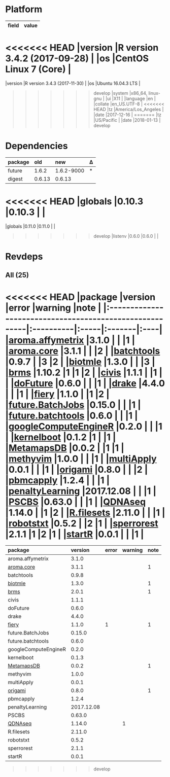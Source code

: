 # Platform

|field    |value                        |
|:--------|:----------------------------|
<<<<<<< HEAD
|version  |R version 3.4.2 (2017-09-28) |
|os       |CentOS Linux 7 (Core)        |
=======
|version  |R version 3.4.3 (2017-11-30) |
|os       |Ubuntu 16.04.3 LTS           |
>>>>>>> develop
|system   |x86_64, linux-gnu            |
|ui       |X11                          |
|language |en                           |
|collate  |en_US.UTF-8                  |
<<<<<<< HEAD
|tz       |America/Los_Angeles          |
|date     |2017-12-16                   |
=======
|tz       |US/Pacific                   |
|date     |2018-01-13                   |
>>>>>>> develop

# Dependencies

|package |old    |new        |Δ  |
|:-------|:------|:----------|:--|
|future  |1.6.2  |1.6.2-9000 |*  |
|digest  |0.6.13 |0.6.13     |   |
<<<<<<< HEAD
|globals |0.10.3 |0.10.3     |   |
=======
|globals |0.11.0 |0.11.0     |   |
>>>>>>> develop
|listenv |0.6.0  |0.6.0      |   |

# Revdeps

## All (25)

<<<<<<< HEAD
|package                                                  |version    |error |warning |note |
|:--------------------------------------------------------|:----------|:-----|:-------|:----|
|[aroma.affymetrix](problems.md#aromaaffymetrix)          |3.1.0      |      |        |1    |
|[aroma.core](problems.md#aromacore)                      |3.1.1      |      |        |2    |
|[batchtools](problems.md#batchtools)                     |0.9.7      |      |3       |2    |
|[biotmle](problems.md#biotmle)                           |1.3.0      |      |        |3    |
|[brms](problems.md#brms)                                 |1.10.2     |1     |1       |2    |
|[civis](problems.md#civis)                               |1.1.1      |      |1       |     |
|[doFuture](problems.md#dofuture)                         |0.6.0      |      |        |1    |
|[drake](problems.md#drake)                               |4.4.0      |      |        |1    |
|[fiery](problems.md#fiery)                               |1.1.0      |      |1       |2    |
|[future.BatchJobs](problems.md#futurebatchjobs)          |0.15.0     |      |        |1    |
|[future.batchtools](problems.md#futurebatchtools)        |0.6.0      |      |        |1    |
|[googleComputeEngineR](problems.md#googlecomputeenginer) |0.2.0      |      |        |1    |
|[kernelboot](problems.md#kernelboot)                     |0.1.2      |1     |        |1    |
|[MetamapsDB](problems.md#metamapsdb)                     |0.0.2      |      |1       |1    |
|[methyvim](problems.md#methyvim)                         |1.0.0      |      |        |1    |
|[multiApply](problems.md#multiapply)                     |0.0.1      |      |        |1    |
|[origami](problems.md#origami)                           |0.8.0      |      |        |2    |
|[pbmcapply](problems.md#pbmcapply)                       |1.2.4      |      |        |1    |
|[penaltyLearning](problems.md#penaltylearning)           |2017.12.08 |      |        |1    |
|[PSCBS](problems.md#pscbs)                               |0.63.0     |      |        |1    |
|[QDNAseq](problems.md#qdnaseq)                           |1.14.0     |      |1       |2    |
|[R.filesets](problems.md#rfilesets)                      |2.11.0     |      |        |1    |
|[robotstxt](problems.md#robotstxt)                       |0.5.2      |      |2       |1    |
|[sperrorest](problems.md#sperrorest)                     |2.1.1      |1     |2       |1    |
|[startR](problems.md#startr)                             |0.0.1      |      |        |1    |
=======
|package                              |version    |error |warning |note |
|:------------------------------------|:----------|:-----|:-------|:----|
|aroma.affymetrix                     |3.1.0      |      |        |     |
|[aroma.core](problems.md#aromacore)  |3.1.1      |      |        |1    |
|batchtools                           |0.9.8      |      |        |     |
|[biotmle](problems.md#biotmle)       |1.3.0      |      |        |1    |
|[brms](problems.md#brms)             |2.0.1      |      |        |1    |
|civis                                |1.1.1      |      |        |     |
|doFuture                             |0.6.0      |      |        |     |
|drake                                |4.4.0      |      |        |     |
|[fiery](problems.md#fiery)           |1.1.0      |1     |        |1    |
|future.BatchJobs                     |0.15.0     |      |        |     |
|future.batchtools                    |0.6.0      |      |        |     |
|googleComputeEngineR                 |0.2.0      |      |        |     |
|kernelboot                           |0.1.3      |      |        |     |
|[MetamapsDB](problems.md#metamapsdb) |0.0.2      |      |        |1    |
|methyvim                             |1.0.0      |      |        |     |
|multiApply                           |0.0.1      |      |        |     |
|[origami](problems.md#origami)       |0.8.0      |      |        |1    |
|pbmcapply                            |1.2.4      |      |        |     |
|penaltyLearning                      |2017.12.08 |      |        |     |
|PSCBS                                |0.63.0     |      |        |     |
|[QDNAseq](problems.md#qdnaseq)       |1.14.0     |      |1       |     |
|R.filesets                           |2.11.0     |      |        |     |
|robotstxt                            |0.5.2      |      |        |     |
|sperrorest                           |2.1.1      |      |        |     |
|startR                               |0.0.1      |      |        |     |
>>>>>>> develop

